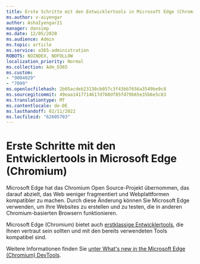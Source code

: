 ```yaml
---
title: Erste Schritte mit den Entwicklertools in Microsoft Edge (Chromium)
ms.author: v-aiyengar
author: AshaIyengar21
manager: dansimp
ms.date: 12/05/2020
ms.audience: Admin
ms.topic: article
ms.service: o365-administration
ROBOTS: NOINDEX, NOFOLLOW
localization_priority: Normal
ms.collection: Adm_O365
ms.custom:
- "9004029"
- "7099"
ms.openlocfilehash: 2b05acdeb23130cb057c3f43bb7656a3549be9c8
ms.sourcegitcommit: 49eaa1417714617d768df85fd79b65e35b6e5c83
ms.translationtype: MT
ms.contentlocale: de-DE
ms.lasthandoff: 02/11/2022
ms.locfileid: "62605703"
---
```

# <a name="get-started-with-the-developer-tools-in-microsoft-edge-chromium"></a>Erste Schritte mit den Entwicklertools in Microsoft Edge (Chromium)

Microsoft Edge hat das Chromium Open Source-Projekt übernommen, das darauf abzielt, das Web weniger fragmentiert und Webplattformen kompatibler zu machen. Durch diese Änderung können Sie Microsoft Edge verwenden, um Ihre Websites zu erstellen und zu testen, die in anderen Chromium-basierten Browsern funktionieren.

Microsoft Edge (Chromium) bietet auch [erstklassige Entwicklertools](https://go.microsoft.com/fwlink/?linkid=2134941), die Ihnen vertraut sein sollten und mit den bereits verwendeten Tools kompatibel sind.

Weitere Informationen finden Sie [unter What's new in the Microsoft Edge (Chromium) DevTools](https://go.microsoft.com/fwlink/?linkid=2135020).